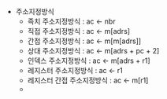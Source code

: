- 주소지정방식
	- 즉치 주소지정방식 : ac <- nbr
	- 직접 주소지정방식 : ac <- m[adrs]
	- 간접 주소지정방식 : ac <- m[m[adrs]]
	- 상대 주소지정방식 : ac <- m[adrs + pc + 2]
	- 인덱스 주소지정방식 : ac <- m[adrs + r1]
	- 레지스터 주소지정방식 : ac <- r1
	- 레지스터 간접 주소지정방식 : ac <- m[r1]
	-